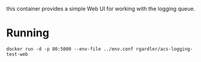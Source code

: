 this container provides a simple Web UI for working with the logging
queue.

# Running

`docker run -d -p 80:5000 --env-file ../env.conf rgardler/acs-logging-test-web`



